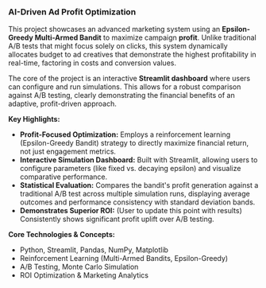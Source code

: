 ### AI-Driven Ad Profit Optimization

This project showcases an advanced marketing system using an **Epsilon-Greedy Multi-Armed Bandit** to maximize campaign **profit**. Unlike traditional A/B tests that might focus solely on clicks, this system dynamically allocates budget to ad creatives that demonstrate the highest profitability in real-time, factoring in costs and conversion values.

The core of the project is an interactive **Streamlit dashboard** where users can configure and run simulations. This allows for a robust comparison against A/B testing, clearly demonstrating the financial benefits of an adaptive, profit-driven approach.

**Key Highlights:**

* **Profit-Focused Optimization:** Employs a reinforcement learning (Epsilon-Greedy Bandit) strategy to directly maximize financial return, not just engagement metrics.
* **Interactive Simulation Dashboard:** Built with Streamlit, allowing users to configure parameters (like fixed vs. decaying epsilon) and visualize comparative performance.
* **Statistical Evaluation:** Compares the bandit's profit generation against a traditional A/B test across multiple simulation runs, displaying average outcomes and performance consistency with standard deviation bands.
* **Demonstrates Superior ROI:** (User to update this point with results) Consistently shows significant profit uplift over A/B testing.

**Core Technologies & Concepts:**

* Python, Streamlit, Pandas, NumPy, Matplotlib
* Reinforcement Learning (Multi-Armed Bandits, Epsilon-Greedy)
* A/B Testing, Monte Carlo Simulation
* ROI Optimization & Marketing Analytics
